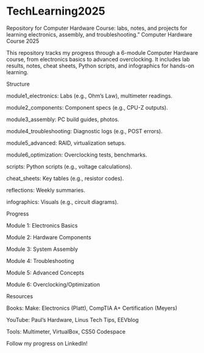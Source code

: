 # TechLearning2025
Repository for Computer Hardware Course: labs, notes, and projects for learning electronics, assembly, and troubleshooting.”
Computer Hardware Course 2025

This repository tracks my progress through a 6-module Computer Hardware course, from electronics basics to advanced overclocking. It includes lab results, notes, cheat sheets, Python scripts, and infographics for hands-on learning.

Structure





module1_electronics: Labs (e.g., Ohm’s Law), multimeter readings.



module2_components: Component specs (e.g., CPU-Z outputs).



module3_assembly: PC build guides, photos.



module4_troubleshooting: Diagnostic logs (e.g., POST errors).



module5_advanced: RAID, virtualization setups.



module6_optimization: Overclocking tests, benchmarks.



scripts: Python scripts (e.g., voltage calculations).



cheat_sheets: Key tables (e.g., resistor codes).



reflections: Weekly summaries.



infographics: Visuals (e.g., circuit diagrams).

Progress





Module 1: Electronics Basics



Module 2: Hardware Components



Module 3: System Assembly



Module 4: Troubleshooting



Module 5: Advanced Concepts



Module 6: Overclocking/Optimization

Resources





Books: Make: Electronics (Platt), CompTIA A+ Certification (Meyers)



YouTube: Paul’s Hardware, Linus Tech Tips, EEVblog



Tools: Multimeter, VirtualBox, CS50 Codespace

Follow my progress on LinkedIn!
